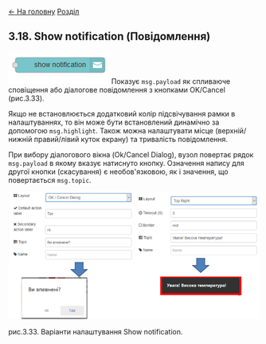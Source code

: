 [<- На головну](../)  [Розділ](README.md)

## 3.18. Show notification (Повідомлення)

![img](media/show_notification.png)Показує `msg.payload` як спливаюче сповіщення або діалогове повідомлення з кнопками OK/Cancel (рис.3.33). 

Якщо не встановлюється додатковий колір підсвічування рамки в налаштуваннях, то він може бути встановлений динамічно за допомогою `msg.highlight`. Також можна налаштувати місце (верхній/нижній правий/лівий куток екрану) та тривалість повідомлення. 

При вибору діалогового вікна (Ok/Cancel Dialog), вузол повертає рядок `msg.payload` в якому вказує натиснуто кнопку. Означення напису для другої кнопки (скасування) є необов'язковою, як і значення, що повертається `msg.topic`.

![img](media/3_33.png)

рис.3.33. Варіанти налаштування Show notification.

 